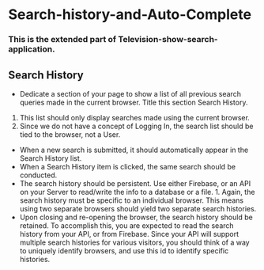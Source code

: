 # Search-history-and-Auto-Complete

### This is the extended part of Television-show-search-application.

## Search History

- Dedicate a section of your page to show a list of all previous search queries made in the current browser. Title this section Search History.
1.  This list should only display searches made using the current browser.
2.  Since we do not have a concept of Logging In, the search list should be tied to the browser, not a User.
- When a new search is submitted, it should automatically appear in the Search History list.
- When a Search History item is clicked, the same search should be conducted.
- The search history should be persistent. Use either Firebase, or an API on your Server to read/write the info to a database or a file.
          1.  Again, the search history must be specific to an individual browser. This means using two separate browsers should yield two separate search histories.
- Upon closing and re-opening the browser, the search history should be retained. To accomplish this, you are expected to read the search history from your API, or from Firebase. Since your API will support multiple search histories for various visitors, you should think of a way to uniquely identify browsers, and use this id to identify specific histories.

